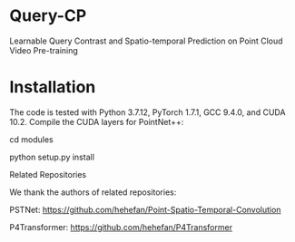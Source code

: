 # Query-CP

Learnable Query Contrast and Spatio-temporal Prediction on Point Cloud Video Pre-training

# Installation
The code is tested with Python 3.7.12, PyTorch 1.7.1, GCC 9.4.0, and CUDA 10.2. Compile the CUDA layers for PointNet++:

cd modules

python setup.py install

Related Repositories

We thank the authors of related repositories:

PSTNet: https://github.com/hehefan/Point-Spatio-Temporal-Convolution

P4Transformer: https://github.com/hehefan/P4Transformer
